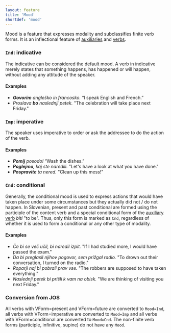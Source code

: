 ```yaml
---
layout: feature
title: 'Mood'
shortdef: 'mood'
---
```


Mood is a feature that expresses modality and subclassifies finite verb forms. It is an inflectional feature of [auxiliaries](AUX) and [verbs](VERB).

### `Ind`: indicative

The indicative can be considered the default mood. A verb in indicative merely states that something happens, has happened or will happen, without adding any attitude of the speaker.

#### Examples

* _<b>Govorim</b> angleško in francosko._ “I speak English and French.”
* _Proslava <b>bo</b> naslednji petek._ "The celebration will take place next Friday."

### `Imp`: imperative

The speaker uses imperative to order or ask the addressee to do the action of the verb.

#### Examples

* _<b>Pomij</b> posodo!_ “Wash the dishes.”
* _<b>Poglejmo</b>, kaj ste naredili._ "Let's have a look at what you have done."
* _<b>Pospravite</b> ta nered._ "Clean up this mess!"

### `Cnd`: conditional

Generally, the conditional mood is used to express actions that would have taken place under some circumstances but they actually did not / do not happen. In Slovenian, present and past conditional are formed using the participle of the content verb and a special conditional form of the [auxiliary verb](AUX) _biti_  "to be". Thus, only this form is marked as `Cnd`, regardless of whether it is used to form a conditional or any other type of modality.

#### Examples

* _Če bi se več učil, bi naredil izpit._ "If I had studied more, I would have passed the exam."
* _Da bi preglasil njihov pogovor, sem prižgal radio._ "To drown out their conversation, I turned on the radio."
* _Roparji naj bi pobrali prav vse._ "The robbers are supposed to have taken everything."
* _Naslednji petek bi prišli k vam na obisk._ "We are thinking of visiting you next Friday."

### Conversion from JOS

All verbs with VForm=present and VForm=future are converted to `Mood=Ind`, all verbs with VForm=imperative are converted to `Mood=Imp` and all verbs with VForm=conditional are converted to `Mood=Cnd`. The non-finite verb forms (participle, infinitive, supine) do not have any `Mood`.
<!-- Interlanguage links updated Út zář 29 20:43:02 CEST 2020 -->
